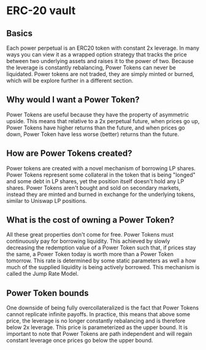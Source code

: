 # ERC-20 vault

## Basics

Each power perpetual is an ERC20 token with constant 2x leverage. In many ways you can view it as a wrapped option strategy that tracks the price between two underlying assets and raises it to the power of two. Because the leverage is constantly rebalancing, Power Tokens can never be liquidated. Power tokens are not traded, they are simply minted or burned, which will be explore further in a different section.

## Why would I want a Power Token?

Power Tokens are useful because they have the property of asymmetric upside. This means that relative to a 2x perpetual future, when prices go up, Power Tokens have higher returns than the future, and when prices go down, Power Token have less worse (better) returns than the future.&#x20;

## How are Power Tokens created?

Power tokens are created with a novel mechanism of borrowing LP shares. Power Tokens represent some collateral in the token that is being "longed" and some debt in LP shares, yet the position itself doesn't hold any LP shares. Power Tokens aren't bought and sold on secondary markets, instead they are minted and burned in exchange for the underlying tokens, similar to Uniswap LP positions.

## What is the cost of owning a Power Token?

All these great properties don't come for free. Power Tokens must continuously pay for borrowing liquidity. This achieved by slowly decreasing the redemption value of a Power Token such that, if prices stay the same, a Power Token today is worth more than a Power Token tomorrow. This rate is determined by some static parameters as well a how much of the supplied liquidity is being actively borrowed. This mechanism is called the Jump Rate Model.

## Power Token bounds

One downside of being fully overcollateralized is the fact that Power Tokens cannot replicate infinite payoffs. In practice, this means that above some price, the leverage is no longer constantly rebalancing and is therefore below 2x leverage. This price is parameterized as the upper bound. It is important to note that Power Tokens are path independent and will regain constant leverage once prices go below the upper bound.

